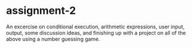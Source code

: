 # assignment-2
An excercise on conditional execution, arithmetic expressions, user input, output, some discussion ideas, and finishing up with a project on all of the above using a number guessing game.

